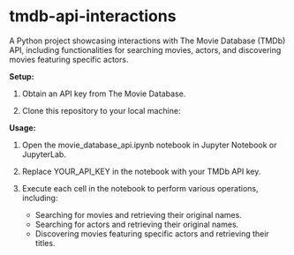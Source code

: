 # tmdb-api-interactions
A Python project showcasing interactions with The Movie Database (TMDb) API, including functionalities for searching movies, actors, and discovering movies featuring specific actors.


**Setup:**

 1. Obtain an API key from The Movie Database.

 2. Clone this repository to your local machine:

**Usage:**

 1. Open the movie_database_api.ipynb notebook in Jupyter Notebook or JupyterLab.

 2. Replace YOUR_API_KEY in the notebook with your TMDb API key.

 3. Execute each cell in the notebook to perform various operations, including:

    * Searching for movies and retrieving their original names.
    * Searching for actors and retrieving their original names.
    * Discovering movies featuring specific actors and retrieving their titles.
